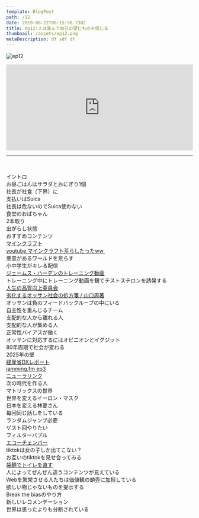 ```yaml
---  
template: BlogPost  
path: /12
date: 2019-08-22T06:15:50.738Z  
title: ep12:人は喜んで自己の望むものを信じる
thumbnail: /assets/ep12.png
metaDescription: df sdf df  
---  
```

![ep12](/assets/ep12.png)  
<iframe src="https://open.spotify.com/embed/episode/5EZID6bXi0xj2cbcSgtTNT" width="100%" height="232" frameBorder="0" allowfullscreen="" allow="autoplay; clipboard-write; encrypted-media; fullscreen; picture-in-picture"></iframe>


***


</br>

<p>イントロ<br>お昼ごはんはサラダとおにぎり1個<br>社長が社食（下界）に<br>支払いはSuica<br>社長は危ないのでSuica使わない<br>食堂のおばちゃん<br>2本取り<br>出がらし状態<br>おすすめコンテンツ<br><a rel="noreferrer noopener" aria-label=" マインクラフト (新しいタブで開く)" href="https://www.minecraft.net/ja-jp/" target="_blank">マインクラフト</a><br><a rel="noreferrer noopener" aria-label=" youtube マインクラフト荒らしたったww&nbsp; (新しいタブで開く)" href="https://www.youtube.com/channel/UCXofX1K0I8UbC19TZ_0Hw3A" target="_blank">youtube マインクラフト荒らしたったww&nbsp;</a><br>悪意があるワールドを荒らす<br>小中学生がキレる配信<br><a rel="noreferrer noopener" aria-label=" ジェームス・ハーデンのトレーニング動画 (新しいタブで開く)" href="https://m.youtube.com/watch?v=d4obWcbQ5Sg" target="_blank">ジェームス・ハーデンのトレーニング動画</a><br>トレーニング中にトレーニング動画を観てテストステロンを誘発する<br><a rel="noreferrer noopener" aria-label="人生の品質向上委員会 (新しいタブで開く)" href="https://scrapbox.io/iqol/%E4%BA%BA%E7%94%9F%E3%81%AE%E5%93%81%E8%B3%AA%E5%90%91%E4%B8%8A%E5%A7%94%E5%93%A1%E4%BC%9A%E3%81%A8%E3%81%AF" target="_blank">人生の品質向上委員会</a><br><a rel="noreferrer noopener" aria-label="劣化するオッサン社会の処方箋 / 山口周著 (新しいタブで開く)" href="https://amzn.to/3Guy1Cd" target="_blank">劣化するオッサン社会の処方箋 / 山口周著</a><br>オッサンは負のフィードバックループの中にいる<br>自主性を重んじるチーム<br>支配的な人から離れる人<br>支配的な人が集める人<br>正常性バイアスが働く<br>オッサンに対応するにはオピニオンとイグジット<br>80年周期で社会が変わる<br>2025年の壁<br><a rel="noreferrer noopener" aria-label="経産省DXレポート (新しいタブで開く)" href="https://www.meti.go.jp/shingikai/mono_info_service/digital_transformation/20180907_report.html" target="_blank">経産省DXレポート</a><br><a rel="noreferrer noopener" aria-label="jamming.fm ep3 (新しいタブで開く)" href="https://jamming.fm/ep3/" target="_blank">jamming.fm ep3</a><br><a rel="noreferrer noopener" aria-label="ニューラリンク (新しいタブで開く)" href="https://japan.cnet.com/article/35140149/" target="_blank">ニューラリンク</a><br>次の時代を作る人<br>マトリックスの世界<br>世界を変えるイーロン・マスク<br>日本を変える林要さん<br>毎回同じ話しをしている<br>ランダムジャンプ必要<br>ゲスト回やりたい<br>フィルターバブル<br><a rel="noreferrer noopener" aria-label="エコーチェンバー (新しいタブで開く)" href="https://plan-ltd.co.jp/plog/8611" target="_blank">エコーチェンバー</a><br>tiktokは女の子しか出てこない？<br>お互いのtiktokを見せ合ってみる<br><a rel="noreferrer noopener" aria-label="袋麺でトイレを直す (新しいタブで開く)" href="https://www.narinari.com/Nd/20190554502.html" target="_blank">袋麺でトイレを直す</a><br>人によってぜんぜん違うコンテンツが見えている<br>Webを繁栄させる人たちは価値観の蛸壺に加担している<br>欲しい物じゃないものを提示する<br>Break the biasのやり方<br>新しいレコメンデーション<br>世界は思ったよりも分断されている</p>